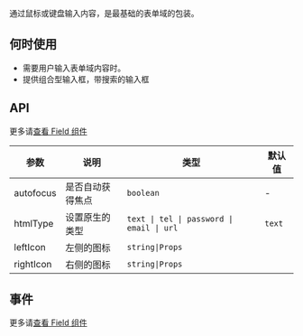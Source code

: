 通过鼠标或键盘输入内容，是最基础的表单域的包装。

## 何时使用

- 需要用户输入表单域内容时。
- 提供组合型输入框，带搜索的输入框

## API

更多请[查看 Field 组件](#!components!index?type=Field&tab=docs)

| 参数      | 说明             | 类型                                      | 默认值 |
| --------- | ---------------- | ----------------------------------------- | ------ |
| autofocus | 是否自动获得焦点 | `boolean`                                 | -      |
| htmlType  | 设置原生的类型   | `text \| tel \| password \| email \| url` | `text` |
| leftIcon  | 左侧的图标       | `string\|Props`                           |        |
| rightIcon | 右侧的图标       | `string\|Props`                           |        |

## 事件

更多请[查看 Field 组件](#!components!index?type=Field&tab=docs)
